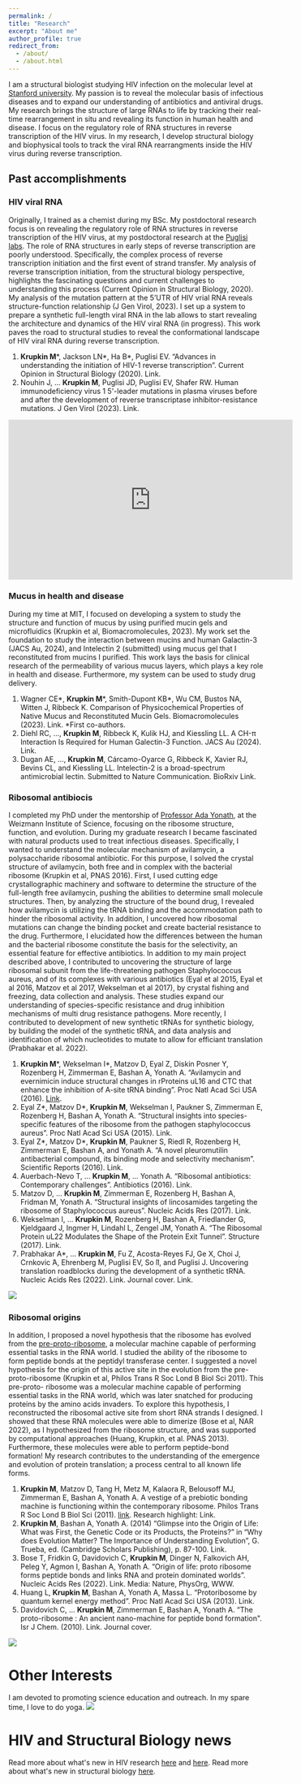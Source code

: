 ```yaml
---
permalink: /
title: "Research"
excerpt: "About me"
author_profile: true
redirect_from: 
  - /about/
  - /about.html
---
```


I am a structural biologist studying HIV infection on the molecular level at [Stanford university](https://profiles.stanford.edu/miri-krupkin). My passion is to reveal the molecular basis of infectious diseases and to expand our understanding of antibiotics and antiviral drugs. My research brings the structure of large RNAs to life by tracking their real-time rearrangement in situ and revealing its function in human health and disease. I focus on the regulatory role of RNA structures in reverse transcription of the HIV virus. In my research, I develop structural biology and biophysical tools to track the viral RNA rearrangments inside the HIV virus during reverse transcription. 


## Past accomplishments

### HIV viral RNA
Originally, I trained as a chemist during my BSc. My postdoctoral research focus is on revealing the regulatory role of RNA structures in reverse transcription of the HIV virus, at my postdoctoral research at the [Puglisi labs](https://puglisi.stanford.edu). The role of RNA structures in early steps of reverse transcription are poorly understood. Specifically, the complex process of reverse transcription initiation and the first event of strand transfer. My analysis of reverse transcription initiation, from the structural biology perspective, highlights the fascinating questions and current challenges to understanding this process (Current Opinion in Structural Biology, 2020). My analysis of the mutation pattern at the 5’UTR of HIV vrial RNA reveals structure-function relationship (J Gen Virol, 2023). I set up a system to prepare a synthetic full-length viral RNA in the lab allows to start revealing the architecture and dynamics of the HIV viral RNA (in progress). This work paves the road to structural studies to reveal the conformational landscape of HIV viral RNA during reverse transcription. 

1. **Krupkin M***, Jackson LN*, Ha B*, Puglisi EV. “Advances in understanding the initiation of HIV-1 reverse transcription”. Current Opinion in Structural Biology (2020). Link.
2. Nouhin J, ... **Krupkin M**, Puglisi JD, Puglisi EV, Shafer RW. Human immunodeficiency virus 1 5'-leader mutations in plasma viruses before and after the development of reverse transcriptase inhibitor-resistance mutations. J Gen Virol (2023). Link.

<iframe width="560" height="315" src="https://www.youtube.com/embed/HgKtNtVx-oQ?si=yAvsifTjvDl3rw0w" title="YouTube video player" frameborder="0" allow="accelerometer; autoplay; clipboard-write; encrypted-media; gyroscope; picture-in-picture; web-share" referrerpolicy="strict-origin-when-cross-origin" allowfullscreen></iframe>

### Mucus in health and disease 
During my time at MIT, I focused on developing a system to study the structure and function of mucus by using purified mucin gels and microfluidics (Krupkin et al, Biomacromolecules, 2023). My work set the foundation to study the interaction between mucins and human Galactin-3 (JACS Au, 2024), and Intelectin 2 (submitted) using mucus gel that I reconstituted from mucins I purified. This work lays the basis for clinical research of the permeability of various mucus layers, which plays a key role in health and disease. Furthermore, my system can be used to study drug delivery. 
1. Wagner CE*, **Krupkin M***, Smith-Dupont KB*, Wu CM, Bustos NA, Witten J, Ribbeck K. Comparison of Physicochemical Properties of Native Mucus and Reconstituted Mucin Gels. Biomacromolecules (2023). Link. *First co-authors.
2. Diehl RC, ..., **Krupkin M**, Ribbeck K, Kulik HJ, and Kiessling LL. A CH-π Interaction Is Required for Human Galectin-3 Function. JACS Au (2024). Link.
3. Dugan AE, …, **Krupkin M**, Cárcamo-Oyarce G, Ribbeck K, Xavier RJ, Bevins CL, and Kiessling LL. Intelectin-2 is a broad-spectrum antimicrobial lectin. Submitted to Nature Communication. BioRxiv Link. 

### Ribosomal antibiocis 
I completed my PhD under the mentorship of [Professor Ada Yonath](http://www.weizmann.ac.il/sb/Pages/Yonath/), at the Weizmann Institute of Science, focusing on the ribosome structure, function, and evolution. 
During my graduate research I became fascinated with natural products used to treat infectious diseases. Specifically, I wanted to understand the molecular mechanism of avilamycin, a polysaccharide ribosomal antibiotic. For this purpose, I solved the crystal structure of avilamycin, both free and in complex with the bacterial ribosome (Krupkin et al, PNAS 2016). First, I used cutting edge crystallographic machinery and software to determine the structure of the full-length free avilamycin, pushing the abilities to determine small molecule structures. Then, by analyzing the structure of the bound drug, I revealed how avilamycin is utilizing the tRNA binding and the accommodation path to hinder the ribosomal activity. In addition, I uncovered how ribosomal mutations can change the binding pocket and create bacterial resistance to the drug. Furthermore, I elucidated how the differences between the human and the bacterial ribosome constitute the basis for the selectivity, an essential feature for effective antibiotics. 
In addition to my main project described above, I contributed to uncovering the structure of large ribosomal subunit from the life-threatening pathogen Staphylococcus aureus, and of its complexes with various antibiotics (Eyal et al 2015, Eyal et al 2016, Matzov et al 2017, Wekselman et al 2017), by crystal fishing and freezing, data collection and analysis. These studies expand our understanding of species-specific resistance and drug inhibition mechanisms of multi drug resistance pathogens. More recently, I contributed to development of new synthetic tRNAs for synthetic biology, by building the model of the synthetic tRNA, and data analysis and identification of which nucleotides to mutate to allow for efficiant translation (Prabhakar et al. 2022). 
1. **Krupkin M***, Wekselman I*, Matzov D, Eyal Z, Diskin Posner Y, Rozenberg H, Zimmerman E, Bashan A, Yonath A. “Avilamycin and evernimicin induce structural changes in rProteins uL16 and CTC that enhance the inhibition of A-site tRNA binding”. Proc Natl Acad Sci USA (2016). [Link](https://www.pnas.org/content/113/44/E6796).
2. Eyal Z*, Matzov D*, **Krupkin M**, Wekselman I, Paukner S, Zimmerman E, Rozenberg H, Bashan A, Yonath A. “Structural insights into species-specific features of the ribosome from the pathogen staphylococcus aureus”. Proc Natl Acad Sci USA (2015). Link.
3. Eyal Z*, Matzov D*, **Krupkin M**, Paukner S, Riedl R, Rozenberg H, Zimmerman E, Bashan A, and Yonath A. “A novel pleuromutilin antibacterial compound, its binding mode and selectivity mechanism”. Scientific Reports (2016). Link.
4. Auerbach-Nevo T, ... **Krupkin M**, ... Yonath A. “Ribosomal antibiotics: Contemporary challenges”. Antibiotics (2016). Link.
5. Matzov D, ... **Krupkin M**, Zimmerman E, Rozenberg H, Bashan A, Fridman M, Yonath A. “Structural insights of lincosamides targeting the ribosome of Staphylococcus aureus”. Nucleic Acids Res (2017). Link.
6. Wekselman I, ... **Krupkin M**, Rozenberg H, Bashan A, Friedlander G, Kjeldgaard J, Ingmer H, Lindahl L, Zengel JM, Yonath A. “The Ribosomal Protein uL22 Modulates the Shape of the Protein Exit Tunnel”. Structure (2017). Link.
7. Prabhakar A*, ... **Krupkin M**, Fu Z, Acosta-Reyes FJ, Ge X, Choi J, Crnkovic ́A, Ehrenberg M, Puglisi EV, So ̈ll, and Puglisi J. Uncovering translation roadblocks during the development of a synthetic tRNA. Nucleic Acids Res (2022). Link. Journal cover. Link.

![](/images/avilamycin-wide.png) 

### Ribosomal origins 
In addition, I proposed a novel hypothesis that the ribosome has evolved from the [pre-proto-ribosome](https://www.ncbi.nlm.nih.gov/pmc/articles/PMC3158926/), a molecular machine capable of performing essential tasks in the RNA world. I studied the ability of the ribosome to form peptide bonds at the peptidyl transferase center. I suggested a novel hypothesis for the origin of this active site in the evolution from the pre-proto-ribosome (Krupkin et al, Philos Trans R Soc Lond B Biol Sci 2011). This pre-proto- ribosome was a molecular machine capable of performing essential tasks in the RNA world, which was later snatched for producing proteins by the amino acids invaders. To explore this hypothesis, I reconstructed the ribosomal active site from short RNA strands I designed. I showed that these RNA molecules were able to dimerize (Bose et al, NAR 2022), as I hypothesized from the ribosome structure, and was supported by computational approaches (Huang, Krupkin, et al. PNAS 2013). Furthermore, these molecules were able to perform peptide-bond formation! My research contributes to the understanding of the emergence and evolution of protein translation; a process central to all known life forms.

1. **Krupkin M**, Matzov D, Tang H, Metz M, Kalaora R, Belousoff MJ, Zimmerman E, Bashan A, Yonath A. A vestige of a prebiotic bonding machine is functioning within the contemporary ribosome. Philos Trans R Soc Lond B Biol Sci (2011). [link](https://www.ncbi.nlm.nih.gov/pmc/articles/PMC3158926/). Research highlight: Link.
2. **Krupkin M**, Bashan A, Yonath A. (2014) “Glimpse into the Origin of Life: What was First, the Genetic Code or its Products, the Proteins?” in “Why does Evolution Matter? The Importance of Understanding Evolution”, G. Trueba, ed. (Cambridge Scholars Publishing), p. 87-100. Link.
3. Bose T, Fridkin G, Davidovich C, **Krupkin M**, Dinger N, Falkovich AH, Peleg Y, Agmon I, Bashan A, Yonath A. “Origin of life: proto ribosome forms peptide bonds and links RNA and protein dominated worlds”. Nucleic Acids Res (2022). Link. Media: Nature, PhysOrg, WWW.
4.  Huang L, **Krupkin M**, Bashan A, Yonath A, Massa L. “Protoribosome by quantum kernel energy method”. Proc Natl Acad Sci USA (2013). Link.
5. Davidovich C, ... **Krupkin M**, Zimmerman E, Bashan A, Yonath A. “The proto-ribosome : An ancient nano-machine for peptide bond formation". Isr J Chem. (2010). Link. Journal cover.

  ![](/images/2011-protoribosome.png)     


Other Interests
======
I am devoted to promoting science education and outreach. 
In my spare time, I love to do yoga. 
![](/images/Yoga-Boston.png) 

HIV and Structural Biology news
======
Read more about what's new in HIV research [here](https://mirikrupkin.github.io/posts/2020/04/blog-post-2/) and [here](https://mirikrupkin.github.io/posts/2020/05/blog-post-1/). Read more about what's new in structural biology [here](https://mirikrupkin.github.io/posts/2020/06/blog-post-1/). 



